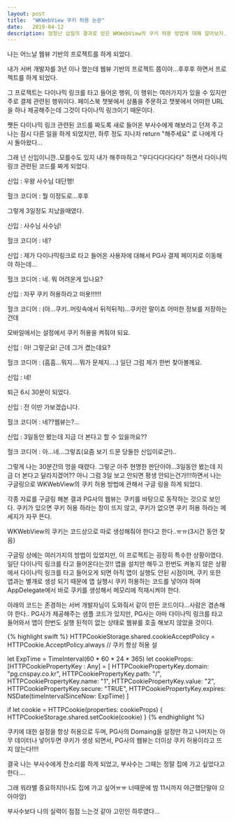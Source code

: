 ```yaml
---
layout: post
title:  "WKWebView 쿠키 허용 논문"
date:   2019-04-12
description: 엄청난 삽질의 결과로 얻은 WKWebView의 쿠키 허용 방법에 대해 알아보자.
---
```


 나는 어느날 웹뷰 기반의 프로젝트를 하게 되었다.

내가 서버 개발자를 3년 이나 했는데 웹뷰 기반의 프로젝트 쯤이야...후후후 하면서 프로젝트를 하게 되었다.

그 프로젝트는 다이나믹 링크를 타고 들어온 행위, 이 행위는 여러가지가 있을 수 있지만 주로 결제 관련된 행위이다.
페이스북 챗봇에서 상품을 주문하고 챗봇에서 어떠한 URL을 하나 제공해주는데 그것이 다이나믹 링크이기 때문이다.

쨋든 다이나믹 링크 관련된 코드를 짜도록 새로 들어온 부사수에게 해보라고 던져 주고 나는 잠시 다른 일을 하게 되었지만, 
하루 정도 지나자 return "해주세요" 로 나에게 다시 돌아왔다...

그래 넌 신입이니깐..모를수도 있지 내가 해주마하고 "우다다다다다다" 하면서 다이나믹 링크 관련된 코드를 짜게 되었다.

신입 : 우왕 사수님 대단행!</p>
헐크 코디어 : 뭘 이정도로...후후</p>

그렇게 3일정도 지났을때였다.

신입 : 사수님 사수님!</p>
헐크 코디어 : 네?</p>
신입 : 제가 다이나믹링크로 타고 들어온 사용자에 대해서 PG사 결제 페이지로 이동해야 하는데...</p>
헐크 코디어 : 네. 뭐 어려운게 있나요?</p>
신입 : 자꾸 쿠키 허용하라고 떠욧!!!!!!</p>
헐크 코디어 : (아...쿠키..머릿속에서 뒤적뒤적)...쿠키란 말이죠 어떠한 정보를 저장하는건데</p>
모바일에서는 설정에서 쿠키 허용을 켜줘야 되요.</p>
신입 : 아! 그렇군요! 근데 그거 켰는데요?</p>
헐크 코디어 : (흠흠...뭐지....뭐가 문제지....) 일단 그럼 제가 한번 찾아볼께요.</p>
신입 : 네!</p>

퇴근 6시 30분이 되었다.

신입 : 전 이만 가보겠습니다.</p>
헐크 코디어 : 네??웹뷰는?...</p>
신입 : 3일동안 봤는데 지금 더 본다고 할 수 있을까요??</p>
헐크 코디어 : 아...네...그렇죠(요즘 보기 드문 당돌한 신입이로군!)..</p>

그렇게 나는 30분간의 멍을 때렸다.
그렇군 아주 현명한 판단이야...3일동안 봤는데 지금 더 본다고 달라지겠어??
아니 그럼 3일 보고 안되면 평생 안되는건가!!!하면서 나는 구글링으로 WKWebView의 쿠키 허용 방법에 관해서 구글 링을 하게 되었다.

각종 자료를 구글링 해본 결과 PG사의 웹뷰는 쿠키를 바탕으로 동작하는 것으로 보인다.
쿠키가 있으면 쿠키 허용 하라는 창이 뜨지 않고, 쿠키가 없으면 쿠키 허용 하라는 메세지가 자꾸 뜬다.

WKWebView의 쿠키는 코드상으로 따로 생성해줘야 한다고 한다..ㅠㅠ(3시간 동안 찾음)

구글링 상에는 여러가지의 방법이 있었지만, 이 프로젝트는 굉장히 특수한 상황이였다.
일단 다이나믹 링크를 타고 들어온다는것!! 앱을 설치만 해두고 한번도 켜놓지 않은 상황에서 다이나믹 링크를 타고 들어오게 되면
아직 앱이 실행도 안된 시점이며, 쿠키 또한 앱과는 별개로 생성 되기 때문에 앱 실행시 쿠키 허용하는 코드를 넣어야 하며
AppDelegate에서 바로 쿠키를 생성해서 메모리에 적재시켜야 한다.

아래의 코드는 존경하는 서버 개발자님이 도와줘서 같이 만든 코드이다...사람은 겸손해야 한다..
PG사가 제공해주는 샘플 코드가 있지만, PG사는 아마 다이나믹 링크를 타고 들어와서 앱이 한번도 실행 된적이 없는 상태로 
웹뷰를 호출 해보지 않았을 것이다.

{% highlight swift %}
HTTPCookieStorage.shared.cookieAcceptPolicy = HTTPCookie.AcceptPolicy.always // 쿠키 항상 허용 설

 let ExpTime = TimeInterval(60 * 60 * 24 * 365)
 let cookieProps: [HTTPCookiePropertyKey : Any] = [
     HTTPCookiePropertyKey.domain: "pg.cnspay.co.kr",
     HTTPCookiePropertyKey.path: "/",
     HTTPCookiePropertyKey.name: "1",
     HTTPCookiePropertyKey.value: "2",
     HTTPCookiePropertyKey.secure: "TRUE",
     HTTPCookiePropertyKey.expires: NSDate(timeIntervalSinceNow: ExpTime)
 ]
 
 if let cookie = HTTPCookie(properties: cookieProps) {
     HTTPCookieStorage.shared.setCookie(cookie)
 }
{% endhighlight %}

쿠키에 대한 설정을 항상 허용으로 두며, PG사의 Domaing을 설정만 하고 나머지는 아무 데이터나 넣어두면 쿠키가 생셩 되면서,
PG사의 웹뷰는 더이상 쿠키 허용이라고 뜨지 않는다!!!!

결국 나는 부사수에게 잔소리를 하게 되었고, 부사수는 그때는 정말 집에 가고 싶었다고 한다....

그래 워라밸 중요하지!(나도 집에 가고 싶어ㅠㅠ 너때문에 밤 11시까지 야근했단말야 으아아앙)

부사수보다 나의 실력이 점점 느는것 같아 고민인 하루였다...


